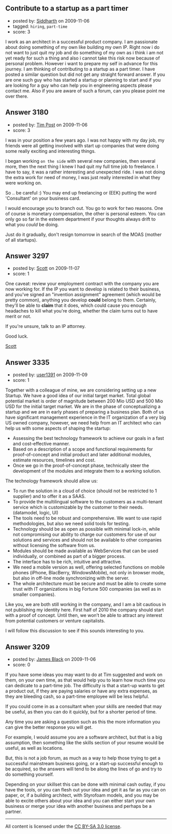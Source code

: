## Contribute to a startup as a part timer

- posted by: [Siddharth](https://stackexchange.com/users/-1/969-siddharth) on 2009-11-06
- tagged: `hiring`, `part-time`
- score: 3

I work as an architect in a successful product company. I am passionate about doing something of my own like building my own IP. Right now i do not want to just quit my job and do something of my own as i think i am not yet ready for such a thing and also i cannot take this risk now because of personal problem. However i want to prepare my self in advance for this journey. I am thinking of contributing to a startup as a part timer. I have posted a similar question but did not get any straight forward answer. If you are one such guy who has started a startup or planning to start and if you are looking for a guy who can help you in engineering aspects please contact me. Also if you are aware of such a forum, can you please point me over there.


## Answer 3180

- posted by: [Tim Post](https://stackexchange.com/users/-1/1343-tim-post) on 2009-11-06
- score: 3

I was in your position a few years ago. I was not happy with my day job, my friends were all getting involved with start up companies that were doing some really exciting and interesting things.

I began working `on the side` with several new companies, then several more, then the next thing I knew I had quit my full time job to freelance. I have to say, it was a rather interesting and unexpected ride. I was not doing the extra work for need of money, I was just really interested in what they were working on.

So .. be careful :) You may end up freelancing or (EEK) putting the word 'Consultant' on your business card.

I would encourage you to branch out. You go to work for two reasons. One of course is monetary compensation, the other is personal esteem. You can only go so far in the esteem department if your thoughts always drift to what you _could_ be doing.

Just do it gradually, don't resign tomorrow in search of the MOAS (mother of all startups).


## Answer 3297

- posted by: [Scott](https://stackexchange.com/users/-1/88-scott) on 2009-11-07
- score: 1

One caveat:  review your employment contract with the company you are now working for.  If the IP you want to develop is related to their business, and you've signed an "invention assignment" agreement (which would be pretty common), anything you develop **could** belong to them.  Certainly, they'll be able to **claim** that it does, which could cause you enough headaches to kill what you're doing, whether the claim turns out to have merit or not.

If you're unsure, talk to an IP attorney.

Good luck.

[Scott][Scott]

[Scott]: http://escottmenter.blogspot.com



## Answer 3335

- posted by: [user1391](https://stackexchange.com/users/-1/1391-user1391) on 2009-11-09
- score: 1

Together with a colleague of mine, we are considering setting up a new Startup. We have a good idea of our initial target market. Total global potential market is order of magnitude between 200 Mio USD and 500 Mio USD for the initial target market. We are in the phase of conceptualizing a startup and we are in early phases of preparing a business plan. Both of us have significant management experience in the IT organization of a very big US owned company, however, we need help from an IT architect who can help us with some aspects of shaping the startup: 
- Assessing the best technology framework to achieve our goals in a fast and cost-effective manner. 
- Based on a description of a scope and functional requirements for proof-of-concept and initial product and later additional modules, estimate resources, timelines and cost. 
- Once we go in the proof-of-concept phase, technically steer the development of the modules and integrate them to a working solution.  

The technology framework should allow us:
- To run the solution in a cloud of choice (should not be restricted to 1 supplier) and to offer it as a SAAS.
- To provide the multilingual software to the customers as a multi-tenant service which is customizable by the customer to their needs. (datamodel, logic, UI)
- The tools need to be robust and comprehensive.  We want to use rapid methodologies, but also we need solid tools for testing.
- Technology should be as open as possible with minimal lock-in, while not compromising our ability to charge our customers for use of our solutions and services and should not be available to other companies without licensing the software from us.
- Modules should be made available as WebServices that can be used individually, or combined as part of a bigger process.
- The interface has to be rich, intuitive and attractive.
- We need a mobile version as well, offering selected functions on mobile phones (iPhone, BlacBerry, WindowsMobile), not only in browser mode, but also in off-line mode synchronizing with the server.
- The whole architecture must be secure and must be able to create some trust with IT organizations in big Fortune 500 companies (as well as in smaller companies).


Like you, we are both still working in the company, and I am a bit cautious in not publishing my identity here.
First half of 2010 the company should start with a proof of concept. Until then, we won’t be able to attract any interest from potential customers or venture capitalists.

I will follow this discussion to see if this sounds interesting to you.



## Answer 3209

- posted by: [James Black](https://stackexchange.com/users/-1/1074-james-black) on 2009-11-06
- score: 0

If you have some ideas you may want to do at Tim suggested and work on them, on your own time, as that would help you to learn how much time you can dedicate to a part-time job. The difficulty is that a start-up wants to get a product out, if they are paying salaries or have any extra expenses, as they are bleeding cash, so a part-time employee will be less helpful.

If you could come in as a consultant when your skills are needed that may be useful, as then you can do it quickly, but for a shorter period of time.

Any time you are asking a question such as this the more information you can give the better response you will get.

For example, I would assume you are a software architect, but that is a big assumption, then something like the skills section of your resume would be useful, as well as locations.

But, this is not a job forum, as much as a way to help those trying to get a successful mainstream business going, or a start-up successful enough to be acquired, so the answers will tend to be along the lines of go and try to do something yourself.

Depending on your skillset this can be done with minimal cash outlay, if you have the tools, or you can flesh out your idea and get it as far as you can on paper, or, if a building architect, with Styrofoam models, and you may be able to excite others about your idea and you can either start your own business or merge your idea with another business and perhaps be a partner.



---

All content is licensed under the [CC BY-SA 3.0 license](https://creativecommons.org/licenses/by-sa/3.0/).
